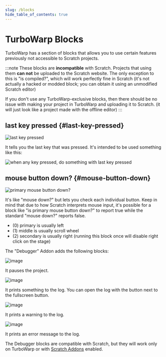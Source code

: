 ```yaml
---
slug: /blocks
hide_table_of_contents: true
---
```


# TurboWarp Blocks

TurboWarp has a section of blocks that allows you to use certain features previously not accessible to Scratch projects.

:::note
These blocks are **incompatible** with Scratch. Projects that using them **can not** be uploaded to the Scratch website. The only exception to this is "is compiled?", which will work perfectly fine in Scratch (it's not actually a hacked or modded block; you can obtain it using an unmodified Scratch editor)

If you don't use any TurboWarp-exclusive blocks, then there should be no issue with making your project in TurboWarp and uploading it to Scratch. (it will just look like a project made with the offline editor)
:::

## last key pressed {#last-key-pressed}

![last key pressed](./assets/last-key-pressed.svg)

It tells you the last key that was pressed. It's intended to be used something like this:

![when any key pressed, do something with last key pressed](./assets/how-to-use-last-key-pressed.svg)

## mouse button down? {#mouse-button-down}

![primary mouse button down?](./assets/mouse-button-down.svg)

It's like "mouse down?" but lets you check each individual button. Keep in mind that due to how Scratch interprets mouse input, it's possible for a block like "is primary mouse button down?" to report true while the standard "mouse down?" reports false.

 * (0) primary is usually left
 * (1) middle is usually scroll wheel
 * (2) secondary is usually right (running this block once will disable right click on the stage)

The "Debugger" Addon adds the following blocks:

![image](https://user-images.githubusercontent.com/50552317/132577403-0d6fa7a0-17ea-4c00-ab1b-f091455964c0.png)

It pauses the project.

![image](https://user-images.githubusercontent.com/50552317/132577532-e22b8e58-20cb-4814-b319-86e31ca3dd74.png)

It prints something to the log. You can open the log with the button next to the fullscreen button.

![image](https://user-images.githubusercontent.com/50552317/132577928-5e30cf06-b8e5-4b4e-8046-723a69d7dfaf.png)

It prints a warning to the log.

![image](https://user-images.githubusercontent.com/50552317/132578191-d5596473-ba71-4bf5-9588-6629c430e2a7.png)

It prints an error message to the log.

The Debugger blocks are compatible with Scratch, but they will work only on TurboWarp or with [Scratch Addons](https://scratchaddons.com) enabled.
